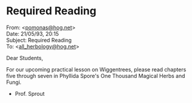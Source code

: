 # Required Reading  
From: <[pomonas@hog.net](mailto:pomonas@hog.net)>  
Date: 21/05/93, 20:15  
Subject: Required Reading  
To: <[all_herbology@hog.net](mailto:all_herbology@hog.net)>  
  
Dear Students,  
  
For our upcoming practical lesson on Wiggentrees, please read chapters five through seven in Phyllida Spore's One Thousand Magical Herbs and Fungi.  
  
- Prof. Sprout  
  
